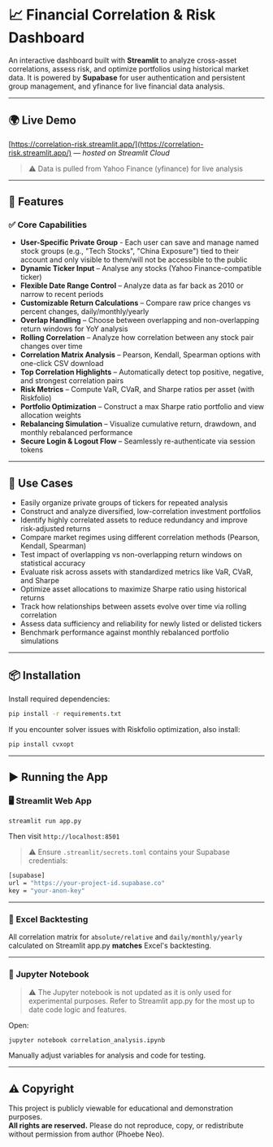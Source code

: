 # 📈 Financial Correlation & Risk Dashboard

An interactive dashboard built with **Streamlit** to analyze cross-asset correlations, assess risk, and optimize portfolios using historical market data. It is powered by **Supabase** for user authentication and persistent group management, and yfinance for live financial data analysis.

---

## 🌍 Live Demo
[https://correlation-risk.streamlit.app/](https://correlation-risk.streamlit.app/) — *hosted on Streamlit Cloud*
> ⚠️ Data is pulled from Yahoo Finance (yfinance) for live analysis
  
---

## 🚀 Features

### ✅ Core Capabilities

- **User-Specific Private Group** - Each user can save and manage named stock groups (e.g., "Tech Stocks", "China Exposure") tied to their account and only visible to them/will not be accessible to the public
- **Dynamic Ticker Input** – Analyse any stocks (Yahoo Finance-compatible ticker)
- **Flexible Date Range Control** – Analyze data as far back as 2010 or narrow to recent periods
- **Customizable Return Calculations** – Compare raw price changes vs percent changes, daily/monthly/yearly
- **Overlap Handling** – Choose between overlapping and non-overlapping return windows for YoY analysis
- **Rolling Correlation** – Analyze how correlation between any stock pair changes over time
- **Correlation Matrix Analysis** – Pearson, Kendall, Spearman options with one-click CSV download
- **Top Correlation Highlights** – Automatically detect top positive, negative, and strongest correlation pairs
- **Risk Metrics** – Compute VaR, CVaR, and Sharpe ratios per asset (with Riskfolio)
- **Portfolio Optimization** – Construct a max Sharpe ratio portfolio and view allocation weights
- **Rebalancing Simulation** – Visualize cumulative return, drawdown, and monthly rebalanced performance
- **Secure Login & Logout Flow** – Seamlessly re-authenticate via session tokens

---

## 🧠 Use Cases

- Easily organize private groups of tickers for repeated analysis
- Construct and analyze diversified, low-correlation investment portfolios
- Identify highly correlated assets to reduce redundancy and improve risk-adjusted returns
- Compare market regimes using different correlation methods (Pearson, Kendall, Spearman)
- Test impact of overlapping vs non-overlapping return windows on statistical accuracy
- Evaluate risk across assets with standardized metrics like VaR, CVaR, and Sharpe
- Optimize asset allocations to maximize Sharpe ratio using historical returns
- Track how relationships between assets evolve over time via rolling correlation
- Assess data sufficiency and reliability for newly listed or delisted tickers
- Benchmark performance against monthly rebalanced portfolio simulations

---

## 📦 Installation

Install required dependencies:

```bash
pip install -r requirements.txt
```

If you encounter solver issues with Riskfolio optimization, also install:

```bash
pip install cvxopt
```

---

## ▶️ Running the App

### 🖥 Streamlit Web App

```bash
streamlit run app.py
```

Then visit `http://localhost:8501`

> ⚠️ Ensure `.streamlit/secrets.toml` contains your Supabase credentials:
```bash
[supabase]
url = "https://your-project-id.supabase.co"
key = "your-anon-key"
```

---

### 📝 Excel Backtesting
All correlation matrix for `absolute/relative` and `daily/monthly/yearly` calculated on Streamlit app.py **matches** Excel's backtesting.

---

### 📓 Jupyter Notebook

> ⚠️ The Jupyter notebook is not updated as it is only used for experimental purposes. Refer to Streamlit app.py for the most up to date code logic and features.

Open:

```bash
jupyter notebook correlation_analysis.ipynb
```

Manually adjust variables for analysis and code for testing.

---

## ⚠️ Copyright

This project is publicly viewable for educational and demonstration purposes.  
**All rights are reserved.** Please do not reproduce, copy, or redistribute without permission from author (Phoebe Neo).
